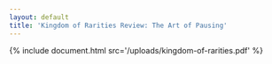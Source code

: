 ```yaml
---
layout: default
title: 'Kingdom of Rarities Review: The Art of Pausing'
---
```


{% include document.html src='/uploads/kingdom-of-rarities.pdf' %}
